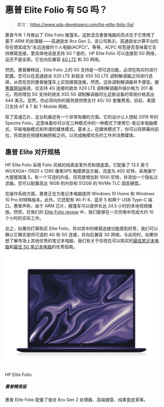 # 惠普 Elite Folio 有 5G 吗？

> 原文：<https://www.xda-developers.com/hp-elite-folio-5g/>

惠普今年 1 月推出了 Elite Folio 敞篷车。这款混合惠普电脑的亮点在于它使用了基于 ARM 的处理器——高通骁龙 8cx Gen 2。该公司表示，高通骁龙计算平台的存在使其成为“永远连接的个人电脑(ACPC)”。等等，ACPC 标签是否意味着它支持蜂窝连接，更具体地说是支持 5G？是的，HP Elite Folio 可以连接到 5G 网络，这还不是全部。它也向后兼容 [4G LTE](https://www.xda-developers.com/best-4g-lte-laptops/) 和 3G 网络。

然而，惠普解释说，Elite Folio 上的 5G 支持是一项可选功能，必须在购买时进行配置。您可以在高通骁龙 X20 LTE 和骁龙 X55 5G LTE 调制解调器之间进行选择，从而在您的惠普敞篷车上实现蜂窝连接。然而，这些调制解调器并不便宜。据[惠普网站](https://shop-links.co/1742482294583889436?u1=85baa3a1-c612-4478-8886-38db4270e00f)报道，仅支持 4G 连接的骁龙 X20 LTE 调制解调器升级价格为 201 美元，而将增加 5G 支持的骁龙 X55 5G 调制解调器将比这款设备的常规价格高出 444 美元。显然，你必须向你的服务提供商支付 4G/ 5G 套餐费用。目前，美国只支持 AT & T 和 T-Mobile 网络。

除了高通芯片，这台机器还有一个非常有趣的方面。它的设计让人想起 2019 年的 Spectre Folio，这意味着你可以在三种模式中的一种模式下使用它-笔记本电脑模式、平板电脑模式和所谓的媒体模式。基本上，在媒体模式下，你可以将屏幕向前拉，将其放在按键和触控板之间，以完成触摸优先的工作并消费媒体。

## 惠普 Elite 对开规格

HP Elite Folio 采用 Folio 风格的纯素皮革外壳和镁底盘。它配备了 13.5 英寸 WUXXGA+ (1920 x 1280 像素)IPS 触摸屏显示器，亮度为 400 尼特，采用康宁大猩猩玻璃 5。有一个可选的升级，将亮度增加到 1000 尼特，并添加一个隐私过滤器。您可以配置高达 16GB 的内存和 512GB 的 NVMe TLC 固态硬盘。

在操作系统方面，惠普正在为笔记本电脑提供 Windows 10 Home 和 Windows 10 Pro 的特殊版本。此外，它还配有 Wi-Fi 6、蓝牙 5 和两个 USB Type-C 端口。惠普声称，由于 ARM 芯片，敞篷车可以提供长达 24.5 小时的本地视频播放。然而，在我们的 [Elite Folio review](https://www.xda-developers.com/hp-elite-folio-review/) 中，我们能够在一次充电中完成大约 10 个小时的实际工作。

总之，如果你打算购买 Elite Folio，并对其中的蜂窝连接功能感到好奇，我们可以确认它确实提供可选的 4G 和 5G 连接，并向后兼容 3G 网络。与此同时，如果你想了解市场上其他优秀的笔记本电脑，我们有关于你现在可以购买的[最佳笔记本电脑](https://www.xda-developers.com/best-laptops/)和[最佳 5G 笔记本电脑](https://www.xda-developers.com/best-5g-laptops/)的优秀指南。

 <picture>![The HP Elite Folio is one of the most unique-looking Arm laptops yet, with the leather cover giving it a classy look and feel. It's powered by the Snapdragon 8cx Gen 2, it has up to 16GB of RAM and 512GB of storage. Plus, it has a tall 13.5-inch 3:2 display that's great for productivity](img/f9487c4f55f6819f4d520aa279deb845.png)</picture> 

HP Elite Folio

##### 惠普精英版

惠普 Elite Folio 配备了骁龙 8cx Gen 2 处理器、高端键盘、纯素食皮革等。